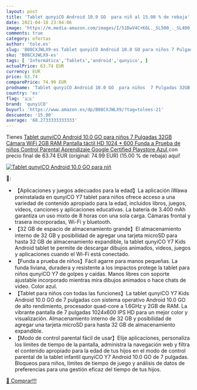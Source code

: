```yaml
---
layout: post
title: 'Tablet qunyiCO Android 10.0 GO  para niñ al 15.00 % de rebaja'
date: 2021-04-18 23:04:06
image: 'https://m.media-amazon.com/images/I/51DwV4C+K6L._SL500_._SL400_.jpg'
comments: true
category: ofertas
author: 'tole.es'
slug: 'B08CXJWLX9-es Tablet qunyiCO Android 10.0 GO para niños 7 Pulgadas 32GB...'
sku: 'B08CXJWLX9-es'
tags: [ 'Informática','Tablets','android','qunyico', ]
actualPrice: 63.74 EUR
currency: EUR
price: 63.74
comparePrice: 74.99 EUR
prodname: 'Tablet qunyiCO Android 10.0 GO  para niños  7 Pulgadas 32GB Cámara WiFi 2GB RAM Pantalla táctil HD 1024 * 600 Funda a Prueba de niños Control Parental Aprendizaje Google Certified Playstore  Azul '
country: 'es'
flag: '🇪🇸'
brand: 'qunyiCO'
buyurl: 'https://www.amazon.es/dp/B08CXJWLX9/?tag=tolees-21'
descuento: '15.00'
average: '68.2733333333333'
---
```


Tienes [Tablet qunyiCO Android 10.0 GO  para niños  7 Pulgadas 32GB Cámara WiFi 2GB RAM Pantalla táctil HD 1024 * 600 Funda a Prueba de niños Control Parental Aprendizaje Google Certified Playstore  Azul ](https://www.amazon.es/dp/B08CXJWLX9/?tag=tolees-21) con precio final de  63.74 EUR (original: 74.99 EUR) (15.00 %  de rebaja) aqui!

[![Tablet qunyiCO Android 10.0 GO  para niñ](https://m.media-amazon.com/images/I/51DwV4C+K6L._SL500_._SL400_.jpg)](https://www.amazon.es/dp/B08CXJWLX9/?tag=tolees-21)

🔎:

- 【Aplicaciones y juegos adecuados para la edad】La aplicación iWawa preinstalada en qunyiCO Y7 tablet para niños ofrece acceso a una variedad de contenido apropiado para la edad, incluidos libros, juegos, videos, canciones y aplicaciones educativas. La batería de 3.400 mAh garantiza un uso mixto de 8 horas con una sola carga. Cámaras frontal y trasera incorporadas, Wi-Fi y bluetooth.
- 【32 GB de espacio de almacenamiento grande】El almacenamiento interno de 32 GB y posibilidad de agregar una tarjeta microSD para hasta 32 GB de almacenamiento expandible, la tablet qunyiCO Y7 Kids Android tablet te permite de descargar dibujos animados, videos, juegos y aplicaciones cuando el Wi-Fi está conectado.
- 【Funda a prueba de niños】Fácil agarre para manos pequeñas. La funda liviana, duradera y resistente a los impactos protege la tablet para niños qunyiCO Y7 de golpes y caídas. Manos libres con soporte ajustable incorporado mientras mira dibujos animados o hace chats de video. Color azul.
- 【Tablet para niños con todas las funciones】La tablet qunyiCO Y7 Kids Android 10.0 GO de 7 pulgadas con sistema operativo Android 10.0 GO de alto rendimiento, procesador quad-core a 1.6GHz y 2GB de RAM. La vibrante pantalla de 7 pulgadas 1024x600 IPS HD para un mejor color y visualización. Almacenamiento interno de 32 GB y posibilidad de agregar una tarjeta microSD para hasta 32 GB de almacenamiento expandible.
- 【Modo de control parental fácil de usar】Elije aplicaciones, personaliza los límites de tiempo de la pantalla, administra la navegación web y filtra el contenido apropiado para la edad de tus hijos en el modo de control parental de la tablet infantil qunyiCO Y7 Android 10.0 GO de 7 pulgadas. Bloqueos para niños, límites de tiempo de juego y análisis de datos de preferencias para una gestión eficaz del tiempo de tus hijos.

[🛒 Comprar!!!](https://www.amazon.es/dp/B08CXJWLX9/?tag=tolees-21)
